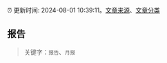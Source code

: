 :alarm_clock: 更新时间: 2024-08-01 10:39:11。[文章来源](/README.md)、[文章分类](/TAGS.md)

## 报告


> 关键字：`报告`、`月报`




